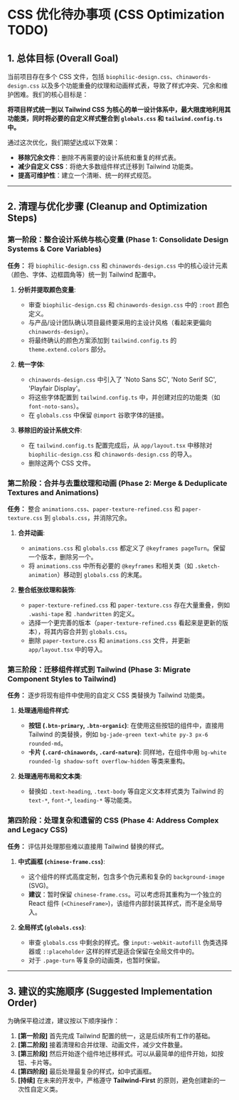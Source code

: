 # CSS 优化待办事项 (CSS Optimization TODO)

## 1. 总体目标 (Overall Goal)

当前项目存在多个 CSS 文件，包括 `biophilic-design.css`、`chinawords-design.css` 以及多个功能重叠的纹理和动画样式表，导致了样式冲突、冗余和维护困难。我们的核心目标是：

**将项目样式统一到以 Tailwind CSS 为核心的单一设计体系中，最大限度地利用其功能类，同时将必要的自定义样式整合到 `globals.css` 和 `tailwind.config.ts` 中。**

通过这次优化，我们期望达成以下效果：

- **移除冗余文件**：删除不再需要的设计系统和重复的样式表。
- **减少自定义 CSS**：将绝大多数组件样式迁移到 Tailwind 功能类。
- **提高可维护性**：建立一个清晰、统一的样式规范。

---

## 2. 清理与优化步骤 (Cleanup and Optimization Steps)

### 第一阶段：整合设计系统与核心变量 (Phase 1: Consolidate Design Systems & Core Variables)

**任务：** 将 `biophilic-design.css` 和 `chinawords-design.css` 中的核心设计元素（颜色、字体、边框圆角等）统一到 Tailwind 配置中。

1.  **分析并提取颜色变量**:

    - 审查 `biophilic-design.css` 和 `chinawords-design.css` 中的 `:root` 颜色定义。
    - 与产品/设计团队确认项目最终要采用的主设计风格（看起来更偏向 `chinawords-design`）。
    - 将最终确认的颜色方案添加到 `tailwind.config.ts` 的 `theme.extend.colors` 部分。

2.  **统一字体**:

    - `chinawords-design.css` 中引入了 'Noto Sans SC', 'Noto Serif SC', 'Playfair Display'。
    - 将这些字体配置到 `tailwind.config.ts` 中，并创建对应的功能类（如 `font-noto-sans`）。
    - 在 `globals.css` 中保留 `@import` 谷歌字体的链接。

3.  **移除旧的设计系统文件**:
    - 在 `tailwind.config.ts` 配置完成后，从 `app/layout.tsx` 中移除对 `biophilic-design.css` 和 `chinawords-design.css` 的导入。
    - 删除这两个 CSS 文件。

### 第二阶段：合并与去重纹理和动画 (Phase 2: Merge & Deduplicate Textures and Animations)

**任务：** 整合 `animations.css`、`paper-texture-refined.css` 和 `paper-texture.css` 到 `globals.css`，并消除冗余。

1.  **合并动画**:

    - `animations.css` 和 `globals.css` 都定义了 `@keyframes pageTurn`。保留一个版本，删除另一个。
    - 将 `animations.css` 中所有必要的 `@keyframes` 和相关类（如 `.sketch-animation`）移动到 `globals.css` 的末尾。

2.  **整合纸张纹理和装饰**:
    - `paper-texture-refined.css` 和 `paper-texture.css` 存在大量重叠，例如 `.washi-tape` 和 `.handwritten` 的定义。
    - 选择一个更完善的版本（`paper-texture-refined.css` 看起来是更新的版本），将其内容合并到 `globals.css`。
    - 删除 `paper-texture.css` 和 `animations.css` 文件，并更新 `app/layout.tsx` 中的导入。

### 第三阶段：迁移组件样式到 Tailwind (Phase 3: Migrate Component Styles to Tailwind)

**任务：** 逐步将现有组件中使用的自定义 CSS 类替换为 Tailwind 功能类。

1.  **处理通用组件样式**:

    - **按钮 (`.btn-primary`, `.btn-organic`)**: 在使用这些按钮的组件中，直接用 Tailwind 的类替换，例如 `bg-jade-green text-white py-3 px-6 rounded-md`。
    - **卡片 (`.card-chinawords`, `.card-nature`)**: 同样地，在组件中用 `bg-white rounded-lg shadow-soft overflow-hidden` 等类来重构。

2.  **处理通用布局和文本类**:
    - 替换如 `.text-heading`, `.text-body` 等自定义文本样式类为 Tailwind 的 `text-*`, `font-*`, `leading-*` 等功能类。

### 第四阶段：处理复杂和遗留的 CSS (Phase 4: Address Complex and Legacy CSS)

**任务：** 评估并处理那些难以直接用 Tailwind 替换的样式。

1.  **中式画框 (`chinese-frame.css`)**:

    - 这个组件的样式高度定制，包含多个伪元素和复杂的 `background-image` (SVG)。
    - **建议**：暂时保留 `chinese-frame.css`。可以考虑将其重构为一个独立的 React 组件 (`<ChineseFrame>`)，该组件内部封装其样式，而不是全局导入。

2.  **全局样式 (`globals.css`)**:
    - 审查 `globals.css` 中剩余的样式。像 `input:-webkit-autofill` 伪类选择器或 `::placeholder` 这样的样式是适合保留在全局文件中的。
    - 对于 `.page-turn` 等复杂的动画类，也暂时保留。

---

## 3. 建议的实施顺序 (Suggested Implementation Order)

为确保平稳过渡，建议按以下顺序操作：

1.  **[第一阶段]** 首先完成 Tailwind 配置的统一，这是后续所有工作的基础。
2.  **[第二阶段]** 接着清理和合并纹理、动画文件，减少文件数量。
3.  **[第三阶段]** 然后开始逐个组件地迁移样式。可以从最简单的组件开始，如按钮、卡片等。
4.  **[第四阶段]** 最后处理最复杂的样式，如中式画框。
5.  **[持续]** 在未来的开发中，严格遵守 **Tailwind-First** 的原则，避免创建新的一次性自定义类。
